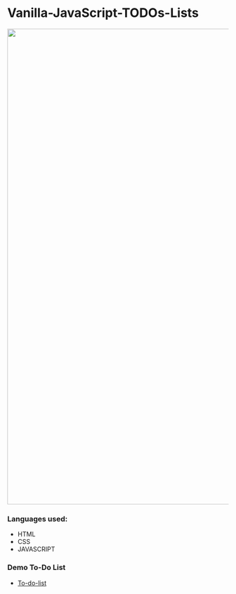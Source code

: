 # Vanilla-JavaScript-TODOs-Lists


<img src="" width="1080" height="auto">

### Languages used:
* HTML
* CSS
* JAVASCRIPT

### Demo To-Do List

- [To-do-list](Vanilla-JavaScript-TODOs-Lists/index.html)
